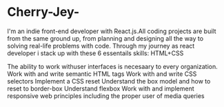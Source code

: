 # Cherry-Jey-
I'm an indie front-end developer with React.js.All coding projects are built from the same ground up, from planning and designing all the way to solving real-life problems with code. Through my journey as react developer i stack up with these 6 essentails skills:
 HTML+CSS
 <p align="left">The ability to work withuser interfaces is necesaary to every organization. 
    Work with and write semantic HTML tags
    Work with and write CSS selectors
    Implement a CSS reset
    Understand the box model and how to reset to border-box
    Understand flexbox
    Work with and implement responsive web principles including the proper user of media   queries
</p>
